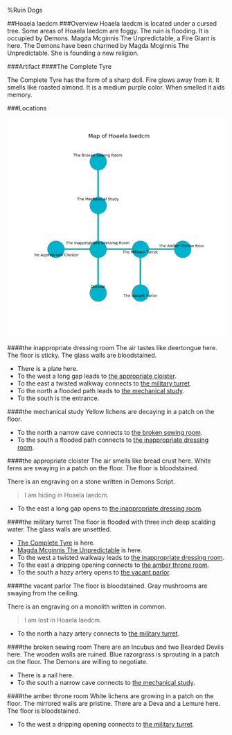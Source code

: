 %Ruin Dogs

##Hoaela Iaedcm
###Overview
Hoaela Iaedcm is located under a cursed tree. Some areas of Hoaela Iaedcm are foggy. The ruin is flooding. It is occupied by Demons. <a name="Magda-Mcginnis-The-Unpredictable"></a>Magda Mcginnis The Unpredictable, a Fire Giant is here. The Demons have been charmed by Magda Mcginnis The Unpredictable. She  is founding a new religion. 



###Artifact
####<a name="The-Complete-Tyre"></a>The Complete Tyre


The Complete Tyre has the form of a sharp doll. Fire glows away from it. It smells like roasted almond. It is a medium purple color. When smelled it aids memory. 





###Locations


![](../v2/images/Hoaela-Iaedcm.png)

####<a name="the-inappropriate-dressing-room"></a>the inappropriate dressing room
The air tastes like deertongue here. The floor is sticky. The glass walls are bloodstained. 



* There is a plate here.
* To the west a long gap leads to [the appropriate cloister](#the-appropriate-cloister).
* To the east a twisted walkway connects to [the military turret](#the-military-turret).
* To the north a flooded path leads to [the mechanical study](#the-mechanical-study).
* To the south is the entrance.


####<a name="the-mechanical-study"></a>the mechanical study
Yellow lichens are decaying in a patch on the floor. 



* To the north a narrow cave connects to [the broken sewing room](#the-broken-sewing-room).
* To the south a flooded path connects to [the inappropriate dressing room](#the-inappropriate-dressing-room).


####<a name="the-appropriate-cloister"></a>the appropriate cloister
The air smells like bread crust here. White ferns are swaying in a patch on the floor. The floor is bloodstained. 

There is an engraving on a stone written in Demons Script. 

> I am hiding in Hoaela Iaedcm.
>


* To the east a long gap opens to [the inappropriate dressing room](#the-inappropriate-dressing-room).


####<a name="the-military-turret"></a>the military turret
The floor is flooded with three inch deep scalding water. The glass walls are unsettled. 



* [The Complete Tyre](#The-Complete-Tyre) is here.
* [Magda Mcginnis The Unpredictable](#Magda-Mcginnis-The-Unpredictable) is here.
* To the west a twisted walkway leads to [the inappropriate dressing room](#the-inappropriate-dressing-room).
* To the east a dripping opening connects to [the amber throne room](#the-amber-throne-room).
* To the south a hazy artery opens to [the vacant parlor](#the-vacant-parlor).


####<a name="the-vacant-parlor"></a>the vacant parlor
The floor is bloodstained. Gray mushrooms are swaying from the ceiling. 

There is an engraving on a monolith written in common. 

> I am lost in Hoaela Iaedcm.
>


* To the north a hazy artery connects to [the military turret](#the-military-turret).


####<a name="the-broken-sewing-room"></a>the broken sewing room
There are an Incubus and two Bearded Devils here. The wooden walls are ruined. Blue razorgrass is sprouting in a patch on the floor. The Demons are willing to negotiate. 



* There is a nail here.
* To the south a narrow cave connects to [the mechanical study](#the-mechanical-study).


####<a name="the-amber-throne-room"></a>the amber throne room
White lichens are growing in a patch on the floor. The mirrored walls are pristine. There are a Deva and a Lemure here. The floor is bloodstained. 



* To the west a dripping opening connects to [the military turret](#the-military-turret).


